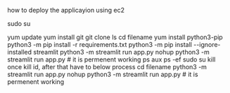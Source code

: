 how to deploy the applicayion using ec2

sudo su

yum update
yum install git
git clone
ls
cd filename
yum install python3-pip
python3 -m pip install -r requirements.txt
python3 -m pip install --ignore-installed streamlit
python3 -m streamlit run app.py
nohup python3 -m streamlit run app.py # it is permenent working
ps aux
ps -ef
sudo su
kill <id>
once kill id, after that have to below process
cd filename
python3 -m streamlit run app.py
nohup python3 -m streamlit run app.py # it is permenent working
